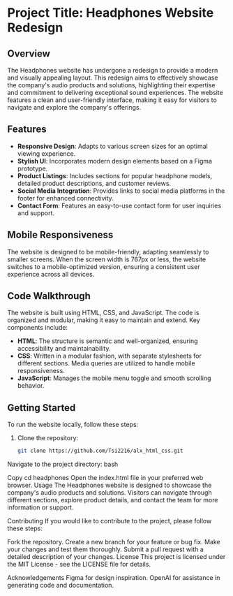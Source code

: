 # Project Title: Headphones Website Redesign

## Overview
The Headphones website has undergone a redesign to provide a modern and visually appealing layout. This redesign aims to effectively showcase the company's audio products and solutions, highlighting their expertise and commitment to delivering exceptional sound experiences. The website features a clean and user-friendly interface, making it easy for visitors to navigate and explore the company's offerings.

## Features
- **Responsive Design**: Adapts to various screen sizes for an optimal viewing experience.
- **Stylish UI**: Incorporates modern design elements based on a Figma prototype.
- **Product Listings**: Includes sections for popular headphone models, detailed product descriptions, and customer reviews.
- **Social Media Integration**: Provides links to social media platforms in the footer for enhanced connectivity.
- **Contact Form**: Features an easy-to-use contact form for user inquiries and support.

## Mobile Responsiveness
The website is designed to be mobile-friendly, adapting seamlessly to smaller screens. When the screen width is 767px or less, the website switches to a mobile-optimized version, ensuring a consistent user experience across all devices.

## Code Walkthrough
The website is built using HTML, CSS, and JavaScript. The code is organized and modular, making it easy to maintain and extend. Key components include:
- **HTML**: The structure is semantic and well-organized, ensuring accessibility and maintainability.
- **CSS**: Written in a modular fashion, with separate stylesheets for different sections. Media queries are utilized to handle mobile responsiveness.
- **JavaScript**: Manages the mobile menu toggle and smooth scrolling behavior.

## Getting Started
To run the website locally, follow these steps:
1. Clone the repository:
   ```bash
   git clone https://github.com/Tsi2216/alx_html_css.git
Navigate to the project directory:
bash

Copy
cd headphones
Open the index.html file in your preferred web browser.
Usage
The Headphones website is designed to showcase the company's audio products and solutions. Visitors can navigate through different sections, explore product details, and contact the team for more information or support.

Contributing
If you would like to contribute to the project, please follow these steps:

Fork the repository.
Create a new branch for your feature or bug fix.
Make your changes and test them thoroughly.
Submit a pull request with a detailed description of your changes.
License
This project is licensed under the MIT License - see the LICENSE file for details.

Acknowledgements
Figma for design inspiration.
OpenAI for assistance in generating code and documentation.